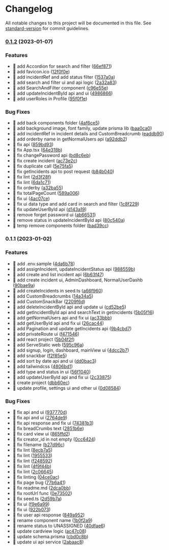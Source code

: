 # Changelog

All notable changes to this project will be documented in this file. See [standard-version](https://github.com/conventional-changelog/standard-version) for commit guidelines.

### [0.1.2](https://github.com/yeukfei02/incidental/compare/v0.1.1...v0.1.2) (2023-01-07)


### Features

* 🎸 add Accordion for search and filter ([66ef871](https://github.com/yeukfei02/incidental/commit/66ef87128ca8a134c6c2f6e19a7bcbdc4ae04a20))
* 🎸 add favicon.ico ([12f0f0e](https://github.com/yeukfei02/incidental/commit/12f0f0e9926b522adcdd90323f6f4ba53729276f))
* 🎸 add incidentRef and add status filter ([1537a0a](https://github.com/yeukfei02/incidental/commit/1537a0a89363a6eab8ae11ca31b25bcb91b8b4ef))
* 🎸 add search and filter ui and api logic ([2a32a83](https://github.com/yeukfei02/incidental/commit/2a32a830b97aa7764198d5586a452d91f096c01a))
* 🎸 add SearchAndFilter component ([c96e55e](https://github.com/yeukfei02/incidental/commit/c96e55e7ae9243db413132bf8b5f7f8c7fbcc790))
* 🎸 add updateIncidentById api and ui ([4986866](https://github.com/yeukfei02/incidental/commit/4986866c2f22bbef659c86b0d438f78ca68c9a7a))
* 🎸 add userRoles in Profile ([95f0f1e](https://github.com/yeukfei02/incidental/commit/95f0f1e888a2b9d8972725c9e31422e513f92229))


### Bug Fixes

* 🐛 add back components folder ([4af6ce5](https://github.com/yeukfei02/incidental/commit/4af6ce504a5dd4f497d446a6e7a70ee344a9df00))
* 🐛 add background image, font family, update prisma lib ([baa0ca0](https://github.com/yeukfei02/incidental/commit/baa0ca0cf7592b8f14d4257561307ecaf3870194))
* 🐛 add incidentRef in incident details and CustomBreadcrumb ([eaddb90](https://github.com/yeukfei02/incidental/commit/eaddb9067fba9436bf06595e3ce0f23092444880))
* 🐛 add orderby name in getNormalUsers api ([a92ddb2](https://github.com/yeukfei02/incidental/commit/a92ddb2a047335309556b874a71d5e2c2cf545ca))
* 🐛 fix api ([859bd93](https://github.com/yeukfei02/incidental/commit/859bd933e4d6b682fad4197e55d86fd2ebdc8818))
* 🐛 fix App.tsx ([64e318b](https://github.com/yeukfei02/incidental/commit/64e318bb7f7243de1433ee99a8eda1618c02165a))
* 🐛 fix changePassword api ([bd8c6eb](https://github.com/yeukfei02/incidental/commit/bd8c6ebf595de6747d4c7c0db21d4acfae906638))
* 🐛 fix create incident ([ac73e2c](https://github.com/yeukfei02/incidental/commit/ac73e2c3ab71e1aff4fc65f70842c35b5aef87dd))
* 🐛 fix duplicate call ([5e75fa5](https://github.com/yeukfei02/incidental/commit/5e75fa5710a04484784de1348e6832c0e25aaf9c))
* 🐛 fix getIncidents api to post request ([b84b040](https://github.com/yeukfei02/incidental/commit/b84b0402df2ee66780abc616e8b05f4fd70fae6a))
* 🐛 fix lint ([2d3f28f](https://github.com/yeukfei02/incidental/commit/2d3f28f7bc5e240b9c6e3421b7d6a6c966380be4))
* 🐛 fix lint ([6da1c71](https://github.com/yeukfei02/incidental/commit/6da1c71109d5d39a6939cd7b8cc5f6759c2ba043))
* 🐛 fix orderby ([a32ba55](https://github.com/yeukfei02/incidental/commit/a32ba55050d5bbf894de0fcef66c62cf46e63336))
* 🐛 fix totalPageCount ([589a006](https://github.com/yeukfei02/incidental/commit/589a0066766c1326053337f2b79d399b21eecead))
* 🐛 fix ui ([4ac07ce](https://github.com/yeukfei02/incidental/commit/4ac07ced7d5a44fc2c94597eaed524a85f87fdc2))
* 🐛 fix ui data type and add card in search and filter ([1c8f229](https://github.com/yeukfei02/incidental/commit/1c8f2292b48147a0d58925a7ab22ec02d0a30a7d))
* 🐛 fix updateUserById api ([d143a19](https://github.com/yeukfei02/incidental/commit/d143a19b058f15e235f2eee07bb4c882715c92cb))
* 🐛 remove forget password ui ([ab66531](https://github.com/yeukfei02/incidental/commit/ab66531e9ecc1c81f390a8bd8553a4f1e525bd9a))
* 🐛 remove status in updateIncidentById api ([80c540a](https://github.com/yeukfei02/incidental/commit/80c540a8d29605cde106c6eaa36ef88976ee0851))
* 🐛 temp remove components folder ([bad39cc](https://github.com/yeukfei02/incidental/commit/bad39cc8e10de18582d5fa5fa54d9a4d821333c0))

### 0.1.1 (2023-01-02)


### Features

* 🎸 add .env.sample ([4da6b78](https://github.com/yeukfei02/incidental/commit/4da6b783969bdaab0e0101430ab5ed2ad8ee19d3))
* 🎸 add assignIncident, updateIncidentStatus api ([988559b](https://github.com/yeukfei02/incidental/commit/988559b1fcbb65f82d9cd325c46831b97fa66fa4))
* 🎸 add create and list incident api ([6b63f47](https://github.com/yeukfei02/incidental/commit/6b63f47f7072e3cff630f1da358e71758126c8ee))
* 🎸 add create incident ui, AdminDashboard, NormalUserDashb ([90bae9a](https://github.com/yeukfei02/incidental/commit/90bae9a205b2bc714ed66201f870219cd4ad26d7))
* 🎸 add createIncidents in seed.ts ([a66f960](https://github.com/yeukfei02/incidental/commit/a66f960dc8169cb80a5cf97e2c7a876429c2c449))
* 🎸 add CustomBreadcrumbs ([14a34a5](https://github.com/yeukfei02/incidental/commit/14a34a5ef38e235a5b79b77207e18eb62de15467))
* 🎸 add CustomSnackBar ([2209f6d](https://github.com/yeukfei02/incidental/commit/2209f6d33885327c4f28eca76a814e0ede7a1700))
* 🎸 add deleteIncidentById api and update ui ([cd52be5](https://github.com/yeukfei02/incidental/commit/cd52be550477224b8c604ffe69485a6d3d65e4fc))
* 🎸 add getIncidentById api and searchText in getIncidents ([5b05f16](https://github.com/yeukfei02/incidental/commit/5b05f16889c970176419fc265da305e99a2e48c4))
* 🎸 add getNormalUsers api and fix ui ([ac33bbb](https://github.com/yeukfei02/incidental/commit/ac33bbb37f8d3ca3847f52a8ab5498c873361d4e))
* 🎸 add getUserById api and fix ui ([26cac44](https://github.com/yeukfei02/incidental/commit/26cac44d511918b68ea56a45f944df4233d01483))
* 🎸 add Pagination and update getIncidents api ([9b4cbd7](https://github.com/yeukfei02/incidental/commit/9b4cbd7b4c1155ae102b40d972c707059ca5c2bb))
* 🎸 add privateRoute ui ([f471546](https://github.com/yeukfei02/incidental/commit/f47154676af17d1f3fe79a50478b2cfd4b23e3ad))
* 🎸 add react project ([5b04f2f](https://github.com/yeukfei02/incidental/commit/5b04f2f60cd7246bc15c733104eebb1cc22eddfb))
* 🎸 add ServeStatic web ([595c96a](https://github.com/yeukfei02/incidental/commit/595c96a82e907ed917c5221a5470a885509fc87d))
* 🎸 add signup, login, dashboard, mainView ui ([4dcc2b7](https://github.com/yeukfei02/incidental/commit/4dcc2b7201a81244d447f05a022a6126bfb40e5b))
* 🎸 add snackbar ([f2f85e5](https://github.com/yeukfei02/incidental/commit/f2f85e5db5aec33813fd1143c9d686459aaadce1))
* 🎸 add sort by date api and ui ([dd0bac3](https://github.com/yeukfei02/incidental/commit/dd0bac3e74966d4f39bfc00b50152e2f28d09556))
* 🎸 add tailwindcss ([4806bd1](https://github.com/yeukfei02/incidental/commit/4806bd18102238b87810353f91890eaa0c35577f))
* 🎸 add type and status in ui ([56f1040](https://github.com/yeukfei02/incidental/commit/56f1040c4db54e2b3cdda8ce9c846ef8d94616c0))
* 🎸 add updateUserById api and fix ui ([2c33875](https://github.com/yeukfei02/incidental/commit/2c33875e160299665ed9d12a837ecac9f08cf537))
* 🎸 create project ([dbb60ec](https://github.com/yeukfei02/incidental/commit/dbb60ec7fdd19228c89f680b201188908f569085))
* 🎸 update profile, settings ui and other ui ([0d08584](https://github.com/yeukfei02/incidental/commit/0d08584ae3bf1502198ca566a953bc11c0c6a2df))


### Bug Fixes

* 🐛 fix api and ui ([937770d](https://github.com/yeukfei02/incidental/commit/937770dc59c3de0072b9ebe81fb9440a5a657354))
* 🐛 fix api and ui ([2764de9](https://github.com/yeukfei02/incidental/commit/2764de9e5695310cc93b8c3eeb187c48aed5da91))
* 🐛 fix api response and fix ui ([74381b3](https://github.com/yeukfei02/incidental/commit/74381b33e887dce046be76af6d75041395d8ad5e))
* 🐛 fix breadCrumbs text ([2851b6e](https://github.com/yeukfei02/incidental/commit/2851b6efc48225f50d92d9a6d6d3a39bd6d8875e))
* 🐛 fix card view ui ([865ffd2](https://github.com/yeukfei02/incidental/commit/865ffd2eaa0792da2c06072e4e2111fc39ae320f))
* 🐛 fix creator_id in not empty ([0cc6424](https://github.com/yeukfei02/incidental/commit/0cc64246030f702a4cccc9327920c8db2eaf4747))
* 🐛 fix filename ([b27d96c](https://github.com/yeukfei02/incidental/commit/b27d96c6ab5b2ec4fdd049f948988ef61094e9aa))
* 🐛 fix lint ([8ecb7a5](https://github.com/yeukfei02/incidental/commit/8ecb7a52aebd3e06310588d126e87c6771d52fc4))
* 🐛 fix lint ([1955533](https://github.com/yeukfei02/incidental/commit/19555332360638f4bcaaadf87b734916d192eed5))
* 🐛 fix lint ([f248592](https://github.com/yeukfei02/incidental/commit/f248592bee2418877946cdd88b9b251458b4fea1))
* 🐛 fix lint ([4f9f44b](https://github.com/yeukfei02/incidental/commit/4f9f44b82f3c2a8908b2f095c3c743ace3da197d))
* 🐛 fix lint ([2c06645](https://github.com/yeukfei02/incidental/commit/2c066453fd252f7a5751a471b5a0617159163d59))
* 🐛 fix linting ([04ce0ac](https://github.com/yeukfei02/incidental/commit/04ce0acef89bee6c82111e0e7a18ee21ab8e81c2))
* 🐛 fix page bug ([77b6a41](https://github.com/yeukfei02/incidental/commit/77b6a411c355272a8c98353e53411d5e9649a747))
* 🐛 fix readme.md ([2dca0bb](https://github.com/yeukfei02/incidental/commit/2dca0bb537eb9b866bed07d9825857e7a52e9be7))
* 🐛 fix rootUrl func ([0e73502](https://github.com/yeukfei02/incidental/commit/0e735020db06b2c45495de0f50848d30c816f19a))
* 🐛 fix seed.ts ([2d59b7a](https://github.com/yeukfei02/incidental/commit/2d59b7a6c7bc344c1e97bc7b6b976bbdbc36c6e7))
* 🐛 fix ui ([f9e6a99](https://github.com/yeukfei02/incidental/commit/f9e6a99876bdd7478812687db45cca07290d0485))
* 🐛 fix ui ([922b073](https://github.com/yeukfei02/incidental/commit/922b073c20fd1a71d4921bd0a3a5832994429c92))
* 🐛 fix user api response ([849a952](https://github.com/yeukfei02/incidental/commit/849a952cd713d6bab9a4929b599d4daa5f92127d))
* 🐛 rename component name ([1b0f2a9](https://github.com/yeukfei02/incidental/commit/1b0f2a9d9065ed56a6d2a0dd910ffbe0f6eba85d))
* 🐛 rename status to UNASSIGNED ([40dfae6](https://github.com/yeukfei02/incidental/commit/40dfae6fe23aaf3bd9359af3c19fda120e568f01))
* 🐛 update cardview logic ([ac47c08](https://github.com/yeukfei02/incidental/commit/ac47c086510e5ea020a34b210e0fa57eea429642))
* 🐛 update schema.prisma ([cbd0c8b](https://github.com/yeukfei02/incidental/commit/cbd0c8b7341108f787699107367514953cbecd3f))
* 🐛 update ui api service ([2abaac8](https://github.com/yeukfei02/incidental/commit/2abaac8b51e0365410026ca0e99ade75d177bc7e))
